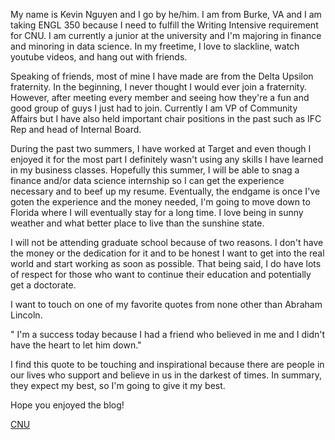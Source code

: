 My name is Kevin Nguyen and I go by he/him. I am from Burke, VA and I am taking ENGL 350 because I need to fulfill the Writing Intensive requirement for CNU. I am currently a junior at the university and I'm majoring in finance and minoring in data science. In my freetime, I love to slackline, watch youtube videos, and hang out with friends. 

Speaking of friends, most of mine I have made are from the Delta Upsilon fraternity. In the beginning, I never thought I would ever join a fraternity. However, after meeting every member and seeing how they're a fun and good group of guys I just had to join. Currently I am VP of Community Affairs but I have also held important chair positions in the past such as IFC Rep and head of Internal Board. 

During the past two summers, I have worked at Target and even though I enjoyed it for the most part I definitely wasn't using any skills I have learned in my business classes. Hopefully this summer, I will be able to snag a finance and/or data science internship so I can get the experience necessary and to beef up my resume. Eventually, the endgame is once I've goten the experience and the money needed, I'm going to move down to Florida where I will eventually stay for a long time. I love being in sunny weather and what better place to live than the sunshine state. 

I will not be attending graduate school because of two reasons. I don't have the money or the dedication for it and to be honest I want to get into the real world and start working as soon as possible. That being said, I do have lots of respect for those who want to continue their education and potentially get a doctorate. 

I want to touch on one of my favorite quotes from none other than Abraham Lincoln. 

" I'm a success today because I had a friend who believed in me and I didn't have the heart to let him down."

I find this quote to be touching and inspirational because there are people in our lives who support and believe in us in the darkest of times. In summary, they expect my best, so I'm going to give it my best.

Hope you enjoyed the blog!


[CNU](https://github.com/kevinnguyen19/About-Me/images/CNU.jpeg)







